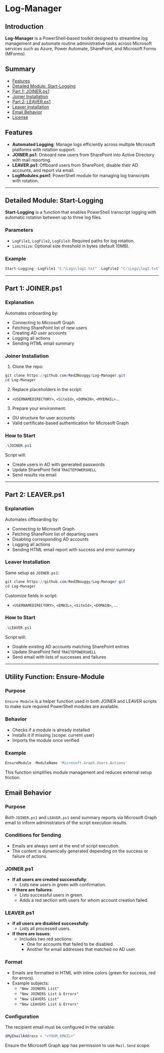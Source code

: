 
# Log-Manager

## Introduction

**Log-Manager** is a PowerShell-based toolkit designed to streamline log management and automate routine administrative tasks across Microsoft services such as Azure, Power Automate, SharePoint, and Microsoft Forms (MForms).

## Summary

- [Features](#features)
- [Detailed Module: Start-Logging](#detailed-module-start-logging)
- [Part 1: JOINER.ps1](#part-1-joinerps1)
- [Joiner Installation](#joiner-installation)
- [Part 2: LEAVER.ps1](#part-2-leaverps1)
- [Leaver Installation](#leaver-installation)
- [Email Behavior](#email-behavior)
- [License](https://github.com/RedZNouggy/Log-Manager/blob/main/LICENSE.MD)

## Features

- **Automated Logging**: Manage logs efficiently across multiple Microsoft platforms with rotation support.
- **JOINER.ps1**: Onboard new users from SharePoint into Active Directory with mail reporting.
- **LEAVER.ps1**: Offboard users from SharePoint, disable their AD accounts, and report via email.
- **LogModules.psm1**: PowerShell module for managing log transcripts with rotation.

---

## Detailed Module: Start-Logging

**Start-Logging** is a function that enables PowerShell transcript logging with automatic rotation between up to three log files.

### Parameters

- `LogFile1`, `LogFile2`, `LogFile3`: Required paths for log rotation.
- `LimitSize`: Optional size threshold in bytes (default 10MB).

### Example

```powershell
Start-Logging -LogFile1 "C:\Logs\log1.txt" -LogFile2 "C:\Logs\log2.txt" -LogFile3 "C:\Logs\log3.txt"
```

---

## Part 1: JOINER.ps1

### Explanation

Automates onboarding by:

- Connecting to Microsoft Graph
- Fetching SharePoint list of new users
- Creating AD user accounts
- Logging all actions
- Sending HTML email summary

### Joiner Installation

1. Clone the repo:

```powershell
git clone https://github.com/RedZNouggy/Log-Manager.git
cd Log-Manager
```

2. Replace placeholders in the script:
- `<USERNAMEDIRECTORY>`, `<SiteId>`, `<DOMAIN>`, `<MYEMAIL>`...

3. Prepare your environment:
- OU structure for user accounts
- Valid certificate-based authentication for Microsoft Graph

### How to Start

```powershell
.\JOINER.ps1
```

Script will:
- Create users in AD with generated passwords
- Update SharePoint field `TRAITEPOWERSHELL`
- Send results via email

---

## Part 2: LEAVER.ps1

### Explanation

Automates offboarding by:

- Connecting to Microsoft Graph
- Fetching SharePoint list of departing users
- Disabling corresponding AD accounts
- Logging all actions
- Sending HTML email report with success and error summary

### Leaver Installation

Same setup as `JOINER.ps1`:

```powershell
git clone https://github.com/RedZNouggy/Log-Manager.git
cd Log-Manager
```

Customize fields in script:
- `<USERNAMEDIRECTORY>`, `<EMAIL>`, `<SiteId>`, `<DOMAIN>`, ...

### How to Start

```powershell
.\LEAVER.ps1
```

Script will:
- Disable existing AD accounts matching SharePoint entries
- Update SharePoint field `TRAITEPOWERSHELL`
- Send email with lists of successes and failures

---

## Utility Function: Ensure-Module

### Purpose

`Ensure-Module` is a helper function used in both JOINER and LEAVER scripts to make sure required PowerShell modules are available.

### Behavior

- Checks if a module is already installed
- Installs it if missing (scope: current user)
- Imports the module once verified

### Example

```powershell
EnsureModule -ModuleName 'Microsoft.Graph.Users.Actions'
```

This function simplifies module management and reduces external setup friction.

## Email Behavior

### Purpose

Both `JOINER.ps1` and `LEAVER.ps1` send summary reports via Microsoft Graph email to inform administrators of the script execution results.

### Conditions for Sending

- Emails are always sent at the end of script execution.
- The content is dynamically generated depending on the success or failure of actions.

### JOINER.ps1

- **If all users are created successfully**:
  - Lists new users in green with confirmation.
- **If there are failures**:
  - Lists successful users in green.
  - Adds a red section with users for whom account creation failed.

### LEAVER.ps1

- **If all users are disabled successfully**:
  - Lists all processed users.
- **If there are issues**:
  - Includes two red sections:
    - One for accounts that failed to be disabled.
    - Another for email addresses that matched no AD user.

### Format

- Emails are formatted in HTML with inline colors (green for success, red for errors).
- Example subjects:
  - `"New JOINERS List"`
  - `"New JOINERS List & Errors"`
  - `"New LEAVERS List"`
  - `"New LEAVERS List & Errors"`

### Configuration

The recipient email must be configured in the variable:
```powershell
$MyEmailAddress = "<YOUR_EMAIL>"
```

Ensure the Microsoft Graph app has permission to use `Mail.Send` scope.
